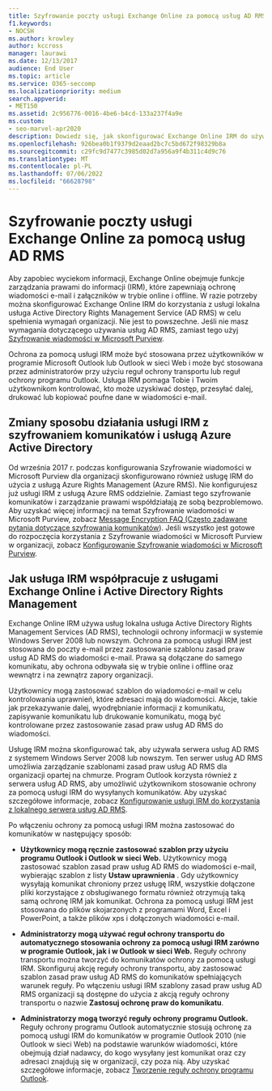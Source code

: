 ```yaml
---
title: Szyfrowanie poczty usługi Exchange Online za pomocą usług AD RMS
f1.keywords:
- NOCSH
ms.author: krowley
author: kccross
manager: laurawi
ms.date: 12/13/2017
audience: End User
ms.topic: article
ms.service: O365-seccomp
ms.localizationpriority: medium
search.appverid:
- MET150
ms.assetid: 2c956776-0016-4be6-b4cd-133a237f4a9e
ms.custom:
- seo-marvel-apr2020
description: Dowiedz się, jak skonfigurować Exchange Online IRM do używania usługi lokalna usługa Active Directory Rights Management (AD RMS) w celu spełnienia wymagań organizacji.
ms.openlocfilehash: 926bea0b1f9379d2eaad2bc7c5bd672f98329b8a
ms.sourcegitcommit: c29fc9d7477c3985d02d7a956a9f4b311c4d9c76
ms.translationtype: MT
ms.contentlocale: pl-PL
ms.lasthandoff: 07/06/2022
ms.locfileid: "66628798"
---
```

# <a name="exchange-online-mail-encryption-with-ad-rms"></a>Szyfrowanie poczty usługi Exchange Online za pomocą usług AD RMS

Aby zapobiec wyciekom informacji, Exchange Online obejmuje funkcje zarządzania prawami do informacji (IRM), które zapewniają ochronę wiadomości e-mail i załączników w trybie online i offline. W razie potrzeby można skonfigurować Exchange Online IRM do korzystania z usługi lokalna usługa Active Directory Rights Management Service (AD RMS) w celu spełnienia wymagań organizacji. Nie jest to powszechne. Jeśli nie masz wymagania dotyczącego używania usług AD RMS, zamiast tego użyj [Szyfrowanie wiadomości w Microsoft Purview](ome.md).

Ochrona za pomocą usługi IRM może być stosowana przez użytkowników w programie Microsoft Outlook lub Outlook w sieci Web i może być stosowana przez administratorów przy użyciu reguł ochrony transportu lub reguł ochrony programu Outlook. Usługa IRM pomaga Tobie i Twoim użytkownikom kontrolować, kto może uzyskiwać dostęp, przesyłać dalej, drukować lub kopiować poufne dane w wiadomości e-mail.
  
## <a name="changes-to-how-irm-works-with-message-encryption-and-azure-active-directory"></a>Zmiany sposobu działania usługi IRM z szyfrowaniem komunikatów i usługą Azure Active Directory

Od września 2017 r. podczas konfigurowania Szyfrowanie wiadomości w Microsoft Purview dla organizacji skonfigurowano również usługę IRM do użycia z usługą Azure Rights Management (Azure RMS). Nie konfigurujesz już usługi IRM z usługą Azure RMS oddzielnie. Zamiast tego szyfrowanie komunikatów i zarządzanie prawami współdziałają ze sobą bezproblemowo. Aby uzyskać więcej informacji na temat Szyfrowanie wiadomości w Microsoft Purview, zobacz [Message Encryption FAQ (Często zadawane pytania dotyczące szyfrowania komunikatów](./ome-faq.yml)). Jeśli wszystko jest gotowe do rozpoczęcia korzystania z Szyfrowanie wiadomości w Microsoft Purview w organizacji, zobacz [Konfigurowanie Szyfrowanie wiadomości w Microsoft Purview](./set-up-new-message-encryption-capabilities.md).
  
## <a name="how-irm-works-with-exchange-online-and-active-directory-rights-management-services"></a>Jak usługa IRM współpracuje z usługami Exchange Online i Active Directory Rights Management

Exchange Online IRM używa usług lokalna usługa Active Directory Rights Management Services (AD RMS), technologii ochrony informacji w systemie Windows Server 2008 lub nowszym. Ochrona za pomocą usługi IRM jest stosowana do poczty e-mail przez zastosowanie szablonu zasad praw usług AD RMS do wiadomości e-mail. Prawa są dołączane do samego komunikatu, aby ochrona odbywała się w trybie online i offline oraz wewnątrz i na zewnątrz zapory organizacji.
  
Użytkownicy mogą zastosować szablon do wiadomości e-mail w celu kontrolowania uprawnień, które adresaci mają do wiadomości. Akcje, takie jak przekazywanie dalej, wyodrębnianie informacji z komunikatu, zapisywanie komunikatu lub drukowanie komunikatu, mogą być kontrolowane przez zastosowanie zasad praw usług AD RMS do wiadomości.
  
Usługę IRM można skonfigurować tak, aby używała serwera usług AD RMS z systemem Windows Server 2008 lub nowszym. Ten serwer usług AD RMS umożliwia zarządzanie szablonami zasad praw usług AD RMS dla organizacji opartej na chmurze. Program Outlook korzysta również z serwera usług AD RMS, aby umożliwić użytkownikom stosowanie ochrony za pomocą usługi IRM do wysyłanych komunikatów. Aby uzyskać szczegółowe informacje, zobacz [Konfigurowanie usługi IRM do korzystania z lokalnego serwera usług AD RMS](configure-irm-to-use-an-on-premises-ad-rms-server.md).
  
Po włączeniu ochrony za pomocą usługi IRM można zastosować do komunikatów w następujący sposób:
  
- **Użytkownicy mogą ręcznie zastosować szablon przy użyciu programu Outlook i Outlook w sieci Web.** Użytkownicy mogą zastosować szablon zasad praw usług AD RMS do wiadomości e-mail, wybierając szablon z listy **Ustaw uprawnienia** . Gdy użytkownicy wysyłają komunikat chroniony przez usługę IRM, wszystkie dołączone pliki korzystające z obsługiwanego formatu również otrzymują taką samą ochronę IRM jak komunikat. Ochrona za pomocą usługi IRM jest stosowana do plików skojarzonych z programami Word, Excel i PowerPoint, a także plików xps i dołączonych wiadomości e-mail.

- **Administratorzy mogą używać reguł ochrony transportu do automatycznego stosowania ochrony za pomocą usługi IRM zarówno w programie Outlook, jak i w Outlook w sieci Web.** Reguły ochrony transportu można tworzyć do komunikatów ochrony za pomocą usługi IRM. Skonfiguruj akcję reguły ochrony transportu, aby zastosować szablon zasad praw usług AD RMS do komunikatów spełniających warunek reguły. Po włączeniu usługi IRM szablony zasad praw usług AD RMS organizacji są dostępne do użycia z akcją reguły ochrony transportu o nazwie **Zastosuj ochronę praw do komunikatu**.

- **Administratorzy mogą tworzyć reguły ochrony programu Outlook.** Reguły ochrony programu Outlook automatycznie stosują ochronę za pomocą usługi IRM do komunikatów w programie Outlook 2010 (nie Outlook w sieci Web) na podstawie warunków wiadomości, które obejmują dział nadawcy, do kogo wysyłany jest komunikat oraz czy adresaci znajdują się w organizacji, czy poza nią. Aby uzyskać szczegółowe informacje, zobacz [Tworzenie reguły ochrony programu Outlook](/exchange/create-an-outlook-protection-rule-exchange-2013-help).
